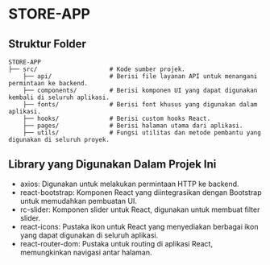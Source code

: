 # STORE-APP

## Struktur Folder

```plaintext
STORE-APP
├── src/                    # Kode sumber projek.
    ├── api/                # Berisi file layanan API untuk menangani permintaan ke backend.
    ├── components/         # Berisi komponen UI yang dapat digunakan kembali di seluruh aplikasi.
    ├── fonts/              # Berisi font khusus yang digunakan dalam aplikasi.
    ├── hooks/              # Berisi custom hooks React.
    ├── pages/              # Berisi halaman utama dari aplikasi.
    ├── utils/              # Fungsi utilitas dan metode pembantu yang digunakan di seluruh proyek.
```

## Library yang Digunakan Dalam Projek Ini

- axios: Digunakan untuk melakukan permintaan HTTP ke backend.
- react-bootstrap: Komponen React yang diintegrasikan dengan Bootstrap untuk memudahkan pembuatan UI.
- rc-slider: Komponen slider untuk React, digunakan untuk membuat filter slider.
- react-icons: Pustaka ikon untuk React yang menyediakan berbagai ikon yang dapat digunakan di seluruh aplikasi.
- react-router-dom: Pustaka untuk routing di aplikasi React, memungkinkan navigasi antar halaman.
